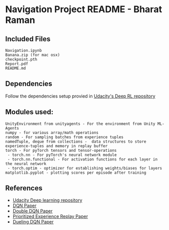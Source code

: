 # Navigation Project README - Bharat Raman

## Included Files
    Navigation.ipynb
    Banana.zip (for mac osx)
    checkpoint.pth
    Report.pdf
    README.md

## Dependencies
Follow the dependencies setup provied in [Udacity's Deep RL repository][unity]
## Modules used:
    UnityEnvironment from unityagents - For the environment from Unity ML-Agents
    numpy - for various array/math operations
    random - For sampling batches from experience tuples
    namedTuple, deque from collections -  data structures to store experience-tuples and memory in replay buffer
    torch - For pyTorch tensors and tensor-operations
     - torch.nn - For pyTorch's neural network module
     - torch.nn.functional - For activation functions for each layer in the neural network
     - torch.optim - optimizer for establishing weights/biases for layers
    matplotlib.pyplot - plotting scores per episode after training

## References
- [Udacity Deep learning repository][unity]
- [DQN Paper][dqn]
- [Double DQN Paper][double]
- [Prioritized Experience Replay Paper][per]
- [Dueling DQN Paper][dueling]
    


[//]: # (These are reference links used in the body of this note and get stripped out when the markdown processor does its job. There is no need to format nicely because it shouldn't be seen. Thanks SO - http://stackoverflow.com/questions/4823468/store-comments-in-markdown-syntax)

   [unity]: <https://github.com/udacity/deep-reinforcement-learning#dependencies>
   [dqn]: <https://storage.googleapis.com/deepmind-media/dqn/DQNNaturePaper.pdf>
   [double]: <https://arxiv.org/abs/1509.06461>
   [per]: <https://arxiv.org/abs/1511.05952>
   [dueling]: <https://arxiv.org/abs/1511.06581>
   [ud]: <https://github.com/udacity/sagemaker-deployment/tree/master/Tutorials>
   [k3]: <https://www.kaggle.com/ash316/what-s-my-score>
   
